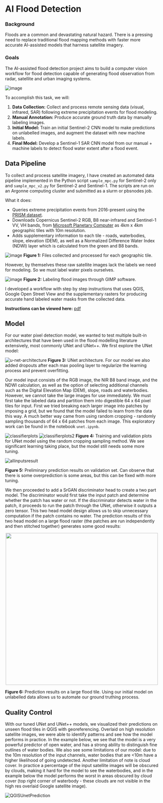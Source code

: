 # AI Flood Detection
### Background
Floods are a common and devastating natural hazard. There is a pressing need to replace traditional flood mapping methods with faster more accurate AI-assisted models that harness satellite imagery.

### Goals
The AI-assisted flood detection project aims to build a computer vision workflow for flood detection capable of generating flood observation from radar, satellite and urban imaging systems.

![image](https://github.com/davdma/floodmaps/assets/42689743/0685799c-7ab7-4640-9ae4-759b797dd13f)

To accomplish this task, we will:
1. **Data Collection:** Collect and process remote sensing data (visual, infrared, SAR) following extreme precipitation events for flood modeling.
2. **Manual Annotation:** Produce accurate ground truth data by manually labeling images.
3. **Initial Model:** Train an initial Sentinel-2 CNN model to make predictions on unlabelled images, and augment the dataset with new machine labels.
4. **Final Model:** Develop a Sentinel-1 SAR CNN model from our manual + machine labels to detect flood water extent after a flood event.

## Data Pipeline
To collect and process satellite imagery, I have created an automated data pipeline implemented in the Python script `sample_mpc.py` for Sentinel-2 only and `sample_mpc_v2.py` for Sentinel-2 and Sentinel-1. The scripts are run on an Argonne computing cluster and submitted as a slurm or pbsnodes job.

What it does:
* Queries extreme precipitation events from 2016-present using the [PRISM dataset](https://prism.oregonstate.edu/).
* Downloads Copernicus Sentinel-2 RGB, B8 near-infrared and Sentinel-1 VV, VH bands, from [Microsoft Planetary Computer](https://planetarycomputer.microsoft.com/dataset/sentinel-2-l2a) as 4km x 4km geographic tiles with 10m resolution.
* Adds supplementary information to each tile - roads, waterbodies, slope, elevation (DEM), as well as a Normalized Difference Water Index (NDWI) layer which is calculated from the green and B8 bands.

![image](https://github.com/davdma/floodmaps/assets/42689743/7c05362b-3bff-47ac-840d-5484ef0e0f03)
**Figure 1:** Files collected and processed for each geographic tile.

However, by themselves these raw satellite images lack the labels we need for modeling. So we must label water pixels ourselves.

![image](https://github.com/davdma/floodmaps/assets/42689743/91799a7d-6fa8-4c04-b3c5-9f1a565b8e59)
**Figure 2:** Labeling flood images through GIMP software.

I developed a workflow with step by step instructions that uses QGIS, Google Open Street View and the supplementary rasters for producing accurate hand labeled water masks from the collected data.

**Instructions can be viewed here:** [pdf](https://1drv.ms/b/s!Aq3V83mBle0dvhMcZAiCh04A59--?e=IdSswS)

## Model
For our water pixel detection model, we wanted to test multiple built-in architectures that have been used in the flood modelling literature extensively, most commonly UNet and UNet++. We first explore the UNet model:

![u-net-architecture](https://github.com/davdma/floodmaps/assets/42689743/d91c7627-52f4-4849-b5dc-86c2cc975c0d)
**Figure 3:** UNet architecture. For our model we also added dropouts after each max pooling layer to regularize the learning process and prevent overfitting.

Our model input consists of the RGB image, the NIR B8 band image, and the NDWI calculation, as well as the option of selecting additional channels such as the Digital Elevation Map (DEM), slope, roads and waterbodies. However, we cannot take the large images for use immediately. We must first take the labeled data and partition them into digestible 64 x 64 pixel tiles for input. First we tried breaking each larger image into patches by imposing a grid, but we found that the model failed to learn from the data this way. A much better way came from using random cropping - randomly sampling thousands of 64 x 64 patches from each image. This exploratory work can be found in the notebook `unet.ipynb`.

![classifierplots](https://github.com/davdma/floodmaps/assets/42689743/4fc0b400-cc8b-491e-a817-251994e22d73)
![classifierplots2](https://github.com/davdma/floodmaps/assets/42689743/e92a5ca8-4264-40a6-9eb8-bc44be7c9e31)
**Figure 4:** Training and validation plots for UNet model using the random cropping sampling method. We see significant learning taking place, but the model still needs some more tuning.

![allinputsresult](https://github.com/davdma/floodmaps/assets/42689743/d6259f20-82fa-4cfd-ba4b-37f429cf1b85)

**Figure 5:** Preliminary prediction results on validation set. Can observe that there is some overprediction is some areas, but this can be fixed with more tuning.

We then proceeded to add a SrGAN discriminator head to create a two part model. The discriminator would first take the input patch and determine whether the patch has water or not. If the discriminator detects water in the patch, it proceeds to run the patch through the UNet, otherwise it outputs a zero tensor. This two head model design allows us to skip unnecessary computation if the patch contains no water. The prediction results of this two head model on a large flood raster (the patches are run independently and then stitched together) generates some good results:

<p align="center">
  <img src="https://github.com/davdma/floodmaps/assets/42689743/78d029d1-2f32-4991-b62f-c5d6d6ca0167" height="500">
<p align="center">

**Figure 6:** Prediction results on a large flood tile. Using our initial model on unlabelled data allows us to automate our ground truthing process.

## Quality Control

With our tuned UNet and UNet++ models, we visualized their predictions on unseen flood tiles in QGIS with georeferencing. Overlaid on high resolution satellite images, we were able to identify patterns and see how the model performs in practice. In the example below, we see that the model is a very powerful predictor of open water, and has a strong ability to distinguish fine outlines of water bodies. We also see some limitations of our model: due to the 10m resolution of the input channels, water bodies that are <10m have a higher likelihood of going undetected. Another limitation of note is cloud cover. In practice a percentage of the input satellite images will be obscured by clouds, making it hard for the model to see the waterbodies, and in the example below the model performs the worst in areas obscured by cloud cover (top right corner of waterbody - these clouds are not visible in the high res overlaid Google satellite image). 

![QGISUnetPrediction](https://github.com/davdma/floodmaps/assets/42689743/07f27d36-138f-4365-ab8f-b846c7204ce3)


